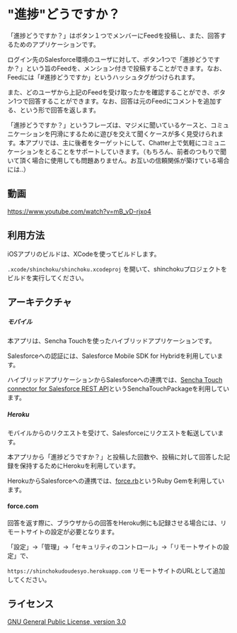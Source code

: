 # "進捗"どうですか？


「進捗どうですか？」はボタン１つでメンバーにFeedを投稿し、また、回答するためのアプリケーションです。

ログイン先のSalesforce環境のユーザに対して、ボタン1つで「進捗どうですか？」という旨のFeedを、メンション付きで投稿することができます。なお、Feedには「#進捗どうですか」というハッシュタグがつけられます。

また、どのユーザから上記のFeedを受け取ったかを確認することができ、ボタン1つで回答することができます。なお、回答は元のFeedにコメントを追加する、という形で回答を返します。

「進捗どうですか？」というフレーズは、マジメに聞いているケースと、コミュニケーションを円滑にするために遊びを交えて聞くケースが多く見受けられます。本アプリでは、主に後者をターゲットにして、Chatter上で気軽にコミュニケーションをとることをサポートしていきます。（もちろん、前者のつもりで聞いて頂く場合に使用しても問題ありません。お互いの信頼関係が築けている場合には..）


## 動画

https://www.youtube.com/watch?v=mB_vD-rjxo4

## 利用方法

iOSアプリのビルドは、XCodeを使ってビルドします。

```.xcode/shinchoku/shinchoku.xcodeproj``` を開いて、shinchokuプロジェクトをビルドを実行してください。

## アーキテクチャ

##### モバイル
本アプリは、Sencha Touchを使ったハイブリッドアプリケーションです。

Salesforceへの認証には、Salesforce Mobile SDK for Hybridを利用しています。

ハイブリッドアプリケーションからSalesforceへの連携では、[Sencha Touch connector for Salesforce REST API](https://market.sencha.com/extensions/sencha-touch-connector-for-salesforce-rest-api)というSenchaTouchPackageを利用しています。

##### Heroku
モバイルからのリクエストを受けて、Salesforceにリクエストを転送しています。

本アプリから「進捗どうですか？」と投稿した回数や、投稿に対して回答した記録を保持するためにHerokuを利用しています。

HerokuからSalesforceへの連携では、[force.rb](https://github.com/heroku/force.rb)というRuby Gemを利用しています。

#### force.com
回答を返す際に、ブラウザからの回答をHeroku側にも記録させる場合には、リモートサイトの設定が必要となります。

「設定」->「管理」->「セキュリティのコントロール」->「リモートサイトの設定」で、

```https://shinchokudoudesyo.herokuapp.com``` リモートサイトのURLとして追加してください。

## ライセンス
[GNU General Public License, version 3.0](http://www.gnu.org/copyleft/gpl.html)